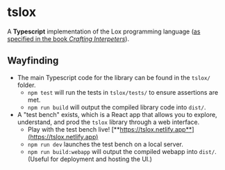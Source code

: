 # tslox

A **Typescript** implementation of the Lox programming language ([as specified in the book _Crafting Interpeters_](https://craftinginterpreters.com/the-lox-language.html)).

## Wayfinding

- The main Typescript code for the library can be found in the `tslox/` folder.
  - `npm test` will run the tests in `tslox/tests/` to ensure assertions are met.
  - `npm run build` will output the compiled library code into `dist/`.
- A "test bench" exists, which is a React app that allows you to explore, understand, and prod the `tslox` library through a web interface.
  - Play with the test bench live! [**https://tslox.netlify.app**](https://tslox.netlify.app)
  - `npm run dev` launches the test bench on a local server.
  - `npm run build:webapp` will output the compiled webapp into `dist/`. (Useful for deployment and hosting the UI.)

